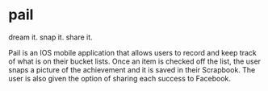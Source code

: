 # pail
dream it. snap it. share it.

Pail is an IOS mobile application that allows users to record and keep track of what is on their bucket lists. Once an item is checked off the list, the user snaps a picture of the achievement and it is saved in their Scrapbook. The user is also given the option of sharing each success to Facebook.
